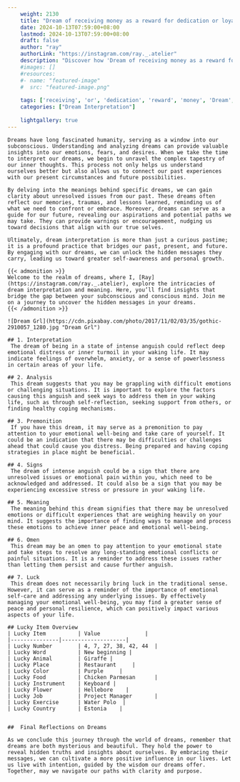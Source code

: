 ```yaml
---
    weight: 2130
    title: "Dream of receiving money as a reward for dedication or loyalty."  # Assuming 'title' column exists
    date: 2024-10-13T07:59:00+08:00
    lastmod: 2024-10-13T07:59:00+08:00
    draft: false
    author: "ray"
    authorLink: "https://instagram.com/ray._.atelier"
    description: "Discover how 'Dream of receiving money as a reward for dedication or loyalty.' can interpret your future and uncover its significant meanings in your life."
    #images: []
    #resources:
    #- name: "featured-image"
    #  src: "featured-image.png"
    
    tags: ['receiving', 'or', 'dedication', 'reward', 'money', 'Dream', 'for', 'loyalty.', 'a', 'as', 'of']
    categories: ["Dream Interpretation"]
    
    lightgallery: true
---
```

    
    Dreams have long fascinated humanity, serving as a window into our subconscious. Understanding and analyzing dreams can provide valuable insights into our emotions, fears, and desires. When we take the time to interpret our dreams, we begin to unravel the complex tapestry of our inner thoughts. This process not only helps us understand ourselves better but also allows us to connect our past experiences with our present circumstances and future possibilities.
    
    By delving into the meanings behind specific dreams, we can gain clarity about unresolved issues from our past. These dreams often reflect our memories, traumas, and lessons learned, reminding us of what we need to confront or embrace. Moreover, dreams can serve as a guide for our future, revealing our aspirations and potential paths we may take. They can provide warnings or encouragement, nudging us toward decisions that align with our true selves.
    
    Ultimately, dream interpretation is more than just a curious pastime; it is a profound practice that bridges our past, present, and future. By engaging with our dreams, we can unlock the hidden messages they carry, leading us toward greater self-awareness and personal growth.
    
    {{< admonition >}}
    Welcome to the realm of dreams, where I, [Ray](https://instagram.com/ray._.atelier), explore the intricacies of dream interpretation and meaning. Here, you’ll find insights that bridge the gap between your subconscious and conscious mind. Join me on a journey to uncover the hidden messages in your dreams.
    {{< /admonition >}}
    
    ![Dream Grl](https://cdn.pixabay.com/photo/2017/11/02/03/35/gothic-2910057_1280.jpg "Dream Grl")
    
    ## 1. Interpretation
     The dream of being in a state of intense anguish could reflect deep emotional distress or inner turmoil in your waking life. It may indicate feelings of overwhelm, anxiety, or a sense of powerlessness in certain areas of your life.
    
    ## 2. Analysis
     This dream suggests that you may be grappling with difficult emotions or challenging situations. It is important to explore the factors causing this anguish and seek ways to address them in your waking life, such as through self-reflection, seeking support from others, or finding healthy coping mechanisms.
    
    ## 3. Premonition
     If you have this dream, it may serve as a premonition to pay attention to your emotional well-being and take care of yourself. It could be an indication that there may be difficulties or challenges ahead that could cause you distress. Being prepared and having coping strategies in place might be beneficial.
    
    ## 4. Signs
     The dream of intense anguish could be a sign that there are unresolved issues or emotional pain within you, which need to be acknowledged and addressed. It could also be a sign that you may be experiencing excessive stress or pressure in your waking life.
    
    ## 5. Meaning
     The meaning behind this dream signifies that there may be unresolved emotions or difficult experiences that are weighing heavily on your mind. It suggests the importance of finding ways to manage and process these emotions to achieve inner peace and emotional well-being.
    
    ## 6. Omen
     This dream may be an omen to pay attention to your emotional state and take steps to resolve any long-standing emotional conflicts or painful situations. It is a reminder to address these issues rather than letting them persist and cause further anguish.
    
    ## 7. Luck
     This dream does not necessarily bring luck in the traditional sense. However, it can serve as a reminder of the importance of emotional self-care and addressing any underlying issues. By effectively managing your emotional well-being, you may find a greater sense of peace and personal resilience, which can positively impact various aspects of your life.
    
    ## Lucky Item Overview
    | Lucky Item          | Value              |
    |---------------|--------------------|
    | Lucky Number        | 4, 7, 27, 38, 42, 44  |
    | Lucky Word          | New beginning |
    | Lucky Animal        | Giraffe |
    | Lucky Place         | Restaurant     |
    | Lucky Color         | Purple     |
    | Lucky Food          | Chicken Parmesan      |
    | Lucky Instrument    | Keyboard |
    | Lucky Flower        | Hellebore    |
    | Lucky Job           | Project Manager       |
    | Lucky Exercise      | Water Polo  |
    | Lucky Country       | Estonia    |
    
    
    ##  Final Reflections on Dreams
    
    As we conclude this journey through the world of dreams, remember that dreams are both mysterious and beautiful. They hold the power to reveal hidden truths and insights about ourselves. By embracing their messages, we can cultivate a more positive influence in our lives. Let us live with intention, guided by the wisdom our dreams offer. Together, may we navigate our paths with clarity and purpose.
    